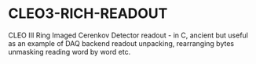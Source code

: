# CLEO3-RICH-READOUT
CLEO III Ring Imaged Cerenkov Detector readout - in C, ancient but useful as an example of DAQ backend readout unpacking, rearranging bytes unmasking reading word by word etc.  

